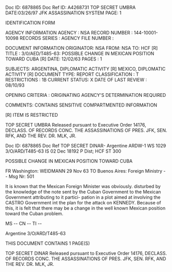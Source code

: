 Doc ID: 6878865 Doc Ref ID: A4268731
TOP SECRET UMBRA DATE:03/26/97
JFK ASSASSINATION SYSTEM PAGE: 1

IDENTIFICATION FORM

AGENCY INFORMATION
AGENCY : NSA
RECORD NUMBER : 144-10001-10098
RECORDS SERIES :
AGENCY FILE NUMBER :

DOCUMENT INFORMATION
ORIGINATOR: NSA
FROM: NSA
TO: HCF [R]
TITLE :
3/0/AED/T485-63: POSSIBLE CHANGE IN MEXICAN POSITION TOWARD CUBA [R]
DATE: 12/02/63
PAGES : 1

SUBJECTS:
ARGENTINA, DIPLOMATIC ACTIVITY [R]
MEXICO, DIPLOMATIC ACTIVITY [R]
DOCUMENT TYPE: REPORT
CLASSIFICATION : T
RESTRICTIONS : 1B
CURRENT STATUS: X
DATE OF LAST REVIEW : 08/10/93

OPENING CRITERIA :
ORIGINATING AGENCY'S DETERMINATION REQUIRED

COMMENTS:
CONTAINS SENSITIVE COMPARTMENTED INFORMATION

[R] ITEM IS RESTRICTED

TOP SECRET UMBRA
Released pursuant to Executive Order 14176, DECLASS. OF RECORDS CONC. THE ASSASSINATIONS OF PRES. JFK, SEN.
RFK, AND THE REV. DR. MLK, JR.

Doc ID: 6878865 Doc Ref TOP SECRET DINAR-
Argentine ARDW-1 WS 1029 3/O/ARD/T485-63
IS 02 Dec 18192 P
Dist; HCF
ST 300

POSSIBLE CHANGE IN MEXICAN POSITION TOWARD CUBA

FR Washington: WEIDMANN 29 Nov 63
TO Buenos Aires: Foreign Ministry --
Msg Nr: 501

It is known that the Mexican Foreign Minister was obviously.
disturbed by the knowledge of the note sent by the Cuban
Government to the Mexican Government attributing to it partici-
pation in a plot aimed at involving the CASTRO Government int
the plan for the attack on KENNEDY. Because of this, it is
felt that there may be a change in the well known Mexican
position toward the Cuban problem.

MS -- CN -- TI --

Argentine 3/O/ARD/T485-63

THIS DOCUMENT CONTAINS 1 PAGE(S)

TOP SECRET DINAR
Released pursuant to Executive Order 14176, DECLASS. OF RECORDS CONC. THE ASSASSINATIONS OF PRES. JFK, SEN.
RFK, AND THE REV. DR. MLK, JR.
